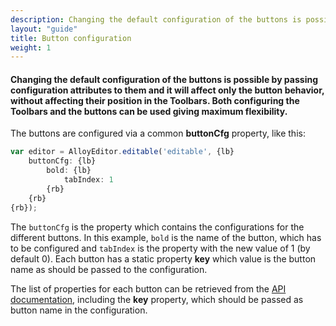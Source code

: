 ```yaml
---
description: Changing the default configuration of the buttons is possible by passing configuration attributes to them and it will affect only the button behavior, without affecting their position in the Toolbars. Both configuring the Toolbars and the buttons can be used giving maximum flexibility.
layout: "guide"
title: Button configuration
weight: 1
---
```


#### Changing the default configuration of the buttons is possible by passing configuration attributes to them and it will affect only the button behavior, without affecting their position in the Toolbars. Both configuring the Toolbars and the buttons can be used giving maximum flexibility.

<p>The buttons are configured via a common <strong>buttonCfg</strong> property, like this:</p>

```js
var editor = AlloyEditor.editable('editable', {lb}
    buttonCfg: {lb}
        bold: {lb}
            tabIndex: 1
        {rb}
    {rb}
{rb});
```
<p>The <code>buttonCfg</code> is the property which contains the configurations for the different buttons. In this example, <code>bold</code> is the name of the button, which has to be configured and <code>tabIndex</code> is the property with the new value of 1 (by default 0). Each button has a static property <strong>key</strong> which value is the button name as should be passed to the configuration.</p>

<p>The list of properties for each button can be retrieved from the <a href="/api/classes/ButtonBold.html">API documentation</a>, including the <strong>key</strong> property, which should be passed as button name in the configuration.</p>